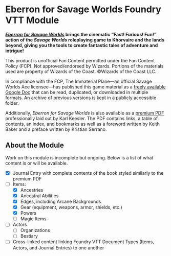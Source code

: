 # Eberron for Savage Worlds Foundry VTT Module

**[_Eberron for Savage Worlds_](https://immaterialplane.com/products/eberron-for-savage-worlds/) brings the cinematic “Fast! Furious! Fun!” action of the _Savage Worlds_ roleplaying game to Khorvaire and the lands beyond, giving you the tools to create fantastic tales of adventure and intrigue!**

This product is unofficial Fan Content permitted under the Fan Content Policy (FCP). Not approved/endorsed by Wizards. Portions of the materials used are property of Wizards of the Coast. ©Wizards of the Coast LLC.

In compliance with the FCP, The Immaterial Plane—an official Savage Worlds Ace licensee—has published this game material as a [freely available Google Doc](https://docs.google.com/document/d/1HS7Ys0hhm9-ykcp11rd34pf-bFwvtf-e7OGei9VXTx0/edit?usp=sharing) that can be read, duplicated, or downloaded in multiple formats. An archive of previous versions is kept in a publicly accessible folder.

Additionally, _Eberron for Savage Worlds_ is also available as a [premium PDF](https://immaterialplane.itch.io/eberron-for-savage-worlds) professionally laid out by Karl Keesler. The PDF contains links, a table of contents, an index, and bookmarks as well as a foreword written by Keith Baker and a preface written by Kristian Serrano.

## About the Module

Work on this module is incomplete but ongoing. Below is a list of what content is or will be available.

- [x] Journal Entry with complete contents of the book styled similarly to the premium PDF
- [ ] Items:
  - [x] Ancestries
  - [x] Ancestral Abilities
  - [x] Edges, including Arcane Backgrounds
  - [x] Gear (equipment, weapons, armor, shields, etc.)
  - [x] Powers
  - [ ] Magic Items
- [ ] Actors
  - [ ] Organizations
  - [ ] Bestiary
- [ ] Cross-linked content linking Foundry VTT Document Types (Items, Actors, and Journal Entries) to one another
